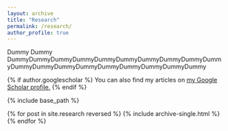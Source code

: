 ```yaml
---
layout: archive
title: "Research"
permalink: /research/
author_profile: true
---
```


Dummy Dummy DummyDummyDummyDummyDummyDummyDummyDummyDummyDummyDummyDummyDummyDummyDummyDummyDummyDummyDummy

{% if author.googlescholar %}
  You can also find my articles on <u><a href="{{author.googlescholar}}">my Google Scholar profile</a>.</u>
{% endif %}

{% include base_path %}

{% for post in site.research reversed %}
  {% include archive-single.html %}
{% endfor %}